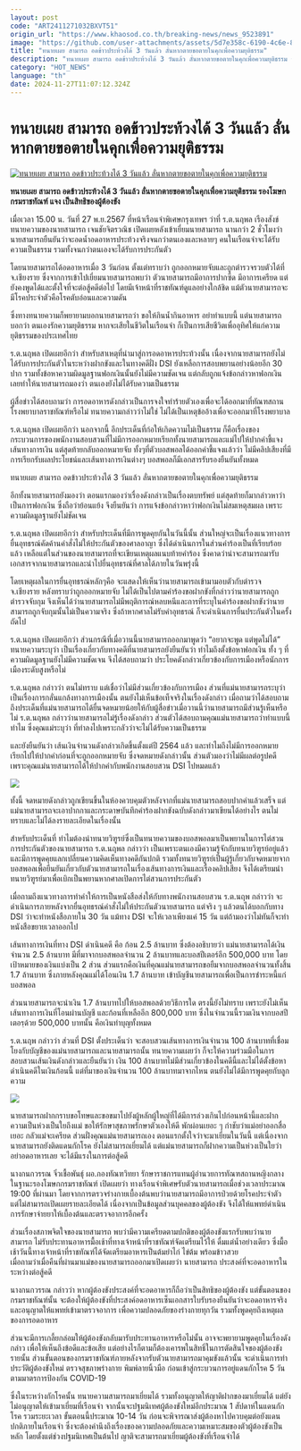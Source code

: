 ```yaml
---
layout: post
code: "ART2411271032BXVT51"
origin_url: "https://www.khaosod.co.th/breaking-news/news_9523891"
image: "https://github.com/user-attachments/assets/5d7e358c-6190-4c6e-8b3a-07b6a2e20fb2"
title: "ทนายเผย สามารถ อดข้าวประท้วงได้ 3 วันแล้ว ลั่นหากตายขอตายในคุกเพื่อความยุติธรรม"
description: "ทนายเผย สามารถ อดข้าวประท้วงได้ 3 วันแล้ว ลั่นหากตายขอตายในคุกเพื่อความยุติธรรม รองโฆษกกรมราชทัณฑ์ แจง เป็นสิทธิของผู้ต้องขัง"
category: "HOT_NEWS"
language: "th"
date: 2024-11-27T11:07:12.324Z
---
```


# ทนายเผย สามารถ อดข้าวประท้วงได้ 3 วันแล้ว ลั่นหากตายขอตายในคุกเพื่อความยุติธรรม

[![ทนายเผย สามารถ อดข้าวประท้วงได้ 3 วันแล้ว ลั่นหากตายขอตายในคุกเพื่อความยุติธรรม](https://www.khaosod.co.th/wpapp/uploads/2024/11/samart3-1.jpg "ทนายเผย สามารถ อดข้าวประท้วงได้ 3 วันแล้ว ลั่นหากตายขอตายในคุกเพื่อความยุติธรรม")](https://www.khaosod.co.th/wpapp/uploads/2024/11/samart3-1.jpg)

**ทนายเผย สามารถ อดข้าวประท้วงได้ 3 วันแล้ว ลั่นหากตายขอตายในคุกเพื่อความยุติธรรม รองโฆษกกรมราชทัณฑ์ แจง เป็นสิทธิของผู้ต้องขัง**

เมื่อเวลา 15.00 น. วันที่ 27 พ.ย.2567 ที่หน้าเรือนจำพิเศษกรุงเทพฯ ว่าที่ ร.ต.นฤพล เรืองสังข์ ทนายความของนายสามารถ เจนชัยจิตรวณิช เปิดเผยหลังเข้าเยี่ยมนายสามารถ นานกว่า 2 ชั่วโมงว่า นายสามารถยืนยันว่าจะอดน้ำอดอาหารประท้วงจริงจนกว่าตนเองและหลายๆ คนในเรือนจำจะได้รับความเป็นธรรม รวมทั้งจนกว่าตนเองจะได้รับการประกันตัว



โดยนายสามารถได้อดอาหารเมื่อ 3 วันก่อน ตั้งแต่ทราบว่า ถูกออกหมายจับและถูกตำรวจรวบตัวได้ที่ จ.เชียงราย ซึ่งจากการเข้าไปเยี่ยมนายสามารถพบว่า ตัวนายสามารถมีอาการปากซีด มีอาการเครียด แต่ยังคงพูดได้และตั้งใจที่จะต่อสู้คดีต่อไป โดยมีเจ้าหน้าที่ราชทัณฑ์ดูแลอย่างใกล้ชิด แม้ตัวนายสามารถจะมีโรคประจำตัวคือโรคตับอ่อนและความดัน

ซึ่งทางทนายความก็พยายามบอกนายสามารถว่า ขอให้กินน้ำกินอาหาร อย่าทำแบบนี้ แต่นายสามารถบอกว่า ตนเองรักความยุติธรรม หากจะเสียในชีวิตในเรือนจำ ก็เป็นการเสียชีวิตเพื่ออุทิศให้แก่ความยุติธรรมของประเทศไทย

ร.ต.นฤพล เปิดเผยอีกว่า สำหรับสาเหตุที่นำมาสู่การอดอาหารประท้วงนั้น เนื่องจากนายสามารถยังไม่ได้รับการประกันตัวในระหว่างฝากขังและในทางคดีฝั่ง DSI ยังเหลือการสอบพยานอย่างน้อยอีก 30 ปาก รวมทั้งข้อหาความผิดมูลฐานฟอกเงินนั้นยังไม่มีความชัดเจน แต่กลับถูกแจ้งข้อกล่าวหาฟอกเงิน เลยทำให้นายสามารถมองว่า ตนเองยังไม่ได้รับความเป็นธรรม

ผู้สื่อข่าวได้สอบถามว่า การอดอาหารดังกล่าวเป็นการจงใจทำร้ายตัวเองเพื่อจะได้ออกมาที่ทัณฑสถานโรงพยาบาลราชทัณฑ์หรือไม่ ทนายความกล่าวว่าไม่ใช่ ไม่ได้เป็นเหตุข้ออ้างเพื่อจะออกมาที่โรงพยาบาล

ร.ต.นฤพล เปิดเผยอีกว่า นอกจากนี้ อีกประเด็นที่ก่อให้เกิดความไม่เป็นธรรม ก็คือเรื่องของกระบวนการของพนักงานสอบสวนที่ไม่มีการออกหมายเรียกทั้งนายสามารถและแม่ไปให้ปากคำชี้แจงเส้นทางการเงิน แต่สุดท้ายกลับออกหมายจับ ทั้งๆที่ตัวบอสพอลได้ออกคำชี้แจงแล้วว่า ไม่มีคลิปเสียงที่มีการเรียกรับผลประโยชน์และเส้นทางการเงินต่างๆ บอสพอลก็มีเอกสารรับรองยืนยันทั้งหมด

ทนายเผย สามารถ อดข้าวประท้วงได้ 3 วันแล้ว ลั่นหากตายขอตายในคุกเพื่อความยุติธรรม

อีกทั้งนายสามารถยังมองว่า ตอนแรกมองว่าเรื่องดังกล่าวเป็นเรื่องตบทรัพย์ แต่สุดท้ายก็มากล่าวหาว่าเป็นการฟอกเงิน ซึ่งถือว่าย้อนแย้ง จึงยืนยันว่า การแจ้งข้อกล่าวหาว่าฟอกเงินไม่สมเหตุสมผล เพราะความผิดมูลฐานยังไม่ชัดเจน

ร.ต.นฤพล เปิดเผยอีกว่า สำหรับประเด็นที่มีการพูดคุยกันในวันนี้นั้น ส่วนใหญ่จะเป็นเรื่องแนวทางการยื่นอุทธรณ์คัดค้านคำสั่งไม่ให้ประกันตัวของศาลอาญา ซึ่งได้ดำเนินการในส่วนคำร้องเป็นที่เรียบร้อยแล้ว เหลือแต่ในส่วนของนายสามารถที่จะเขียนเหตุผลแนบท้ายคำร้อง ซึ่งคาดว่าน่าจะสามารถมารับเอกสารจากนายสามารถและนำไปยื่นอุทธรณ์ที่ศาลได้ภายในวันพรุ่งนี้

โดยเหตุผลในการยื่นอุทธรณ์หลักๆคือ จะแสดงให้เห็นว่านายสามารถเข้ามามอบตัวกับตำรวจ จ.เชียงราย หลังทราบว่าถูกออกหมายจับ ไม่ได้เป็นไปตามคำร้องขอฝากขังที่กล่าวว่านายสามารถถูกตำรวจจับกุม จึงเห็นได้ว่านายสามารถไม่มีพฤติการณ์หลบหนีและการที่ระบุในคำร้องขอฝากขังว่านายสามารถถูกจับกุมนั้นไม่เป็นความจริง ซึ่งถ้าหากศาลไม่รับคำอุทธรณ์ ก็จะดำเนินการยื่นประกันตัวในครั้งถัดไป

ร.ต.นฤพล เปิดเผยอีกว่า ส่วนกรณีที่เมื่อวานนี้นายสามารถออกมาพูดว่า “อยากจะพูด แต่พูดไม่ได้” ทนายความระบุว่า เป็นเรื่องเกี่ยวกับทางคดีที่นายสามารถยังยืนยันว่า ทำไมถึงตั้งข้อหาฟอกเงิน ทั้ง ๆ ที่ความผิดมูลฐานยังไม่มีความชัดเจน จึงได้สอบถามว่า ประโยคดังกล่าวเกี่ยวข้องกับการเมืองหรือนักการเมืองระดับสูงหรือไม่

ร.ต.นฤพล กล่าวว่า ตนไม่ทราบ แต่เชื่อว่าไม่มีส่วนเกี่ยวข้องกับการเมือง ส่วนที่แม่นายสามารถระบุว่าเป็นเรื่องการกลั่นแกล้งทางการเมืองนั้น ตนยังไม่เห็นข้อเท็จจริงในเรื่องดังกล่าว เมื่อถามว่าได้สอบถามถึงประเด็นที่แม่นายสามารถได้ยื่นจดหมายน้อยให้กับผู้สื่อข่าวเมื่อวานนี้ว่านายสามารถมีส่วนรู้เห็นหรือไม่ ร.ต.นฤพล กล่าวว่านายสามารถไม่รู้เรื่องดังกล่าว ส่วนตัวได้สอบถามคุณแม่นายสามารถว่าทำแบบนี้ทำไม ซึ่งคุณแม่ระบุว่า ที่ทำลงไปเพราะกลัวว่าจะไม่ได้รับความเป็นธรรม

และยังยืนยันว่า เส้นเงินจำนวนดังกล่าวเกิดขึ้นตั้งแต่ปี 2564 แล้ว และทำไมถึงไม่มีการออกหมายเรียกไปให้ปากคำก่อนที่จะถูกออกหมายจับ ซึ่งจดหมายดังกล่าวนั้น ส่วนตัวมองว่าไม่มีผลต่อรูปคดี เพราะคุณแม่นายสามารถได้ให้ปากคำกับพนักงานสอบสวน DSI ไปหมดแล้ว

[![](https://www.khaosod.co.th/wpapp/uploads/2024/11/samart5.jpg)](https://www.khaosod.co.th/wpapp/uploads/2024/11/samart5.jpg)

ทั้งนี้ จดหมายดังกล่าวถูกเขียนขึ้นในห้องควบคุมตัวหลังจากที่แม่นายสามารถสอบปากคำแล้วเสร็จ แต่แม่นายสามารถจะเอาปากกาและกระดาษบันทึกคำร้องฝากขังฉบับดังกล่าวมาเขียนได้อย่างไร ตนไม่ทราบและไม่ได้ลงรายละเอียดในเรื่องนั้น

สำหรับประเด็นที่ ทำไมต้องนำทนายวิฑูรย์ซึ่งเป็นทนายความของบอสพอลมาเป็นพยานในการไต่สวนการประกันตัวของนายสามารถ ร.ต.นฤพล กล่าวว่า เป็นเพราะตนเองมีความรู้จักกับทนายวิฑูรย์อยู่แล้วและมีการพูดคุยแลกเปลี่ยนความคิดเห็นทางคดีกันปกติ รวมทั้งทนายวิฑูรย์เป็นผู้รู้เกี่ยวกับจดหมายจากบอสพอลเพื่อยืนยันเกี่ยวกับตัวนายสามารถในเรื่องเส้นทางการเงินและเรื่องคลิปเสียง จึงได้เตรียมนำทนายวิฑูรย์มาเพื่อเบิกเป็นพยานหากศาลเปิดการไต่สวนการประกันตัว

เมื่อถามถึงแนวทางการทำคำให้การเป็นหนังสือส่งให้กับทางพนักงานสอบสวน ร.ต.นฤพ กล่าวว่า จะดำเนินการภายหลังจากยื่นอุทธรณ์คำสั่งไม่ให้ประกันตัวนายสามารถ แต่จริง ๆ แล้วตนได้บอกกับทาง DSI ว่าจะทำหนังสือภายใน 30 วัน แม้ทาง DSI จะให้เวลาเพียงแค่ 15 วัน แต่ถ้ามองว่าไม่ทันก็จะทำหนังสือขยายเวลาออกไป

เส้นทางการเงินที่ทาง DSI ดำเนินคดี คือ ก้อน 2.5 ล้านบาท ซึ่งต้องอธิบายว่า แม่นายสามารถได้เงินจำนวน 2.5 ล้านบาท มีที่มาจากบอสพอลจำนวน 2 ล้านบาทและบอสปีเตอร์อีก 500,000 บาท โดยเป้าหมายของเงินแบ่งเป็น 2 ส่วน ส่วนแรกคือเงินที่คุณแม่นายสามารถขอยืมจากบอสพอลจำนวนทั้งสิ้น 1.7 ล้านบาท ซึ่งภายหลังคุณแม่ได้โอนเงิน 1.7 ล้านบาท เข้าบัญชีนายสามารถเพื่อเป็นการชำระหนี้แก่บอสพอล

ส่วนนายสามารถจะนำเงิน 1.7 ล้านบาทไปให้บอสพอลด้วยวิธีการใด ตรงนี้ยังไม่ทราบ เพราะยังไม่เห็นเส้นทางการเงินที่โอนผ่านบัญชี และก้อนที่เหลืออีก 800,000 บาท ซึ่งในจำนวนนี้รวมเงินจากบอสปีเตอรฺด้วย 500,000 บาทนั้น คือเงินทำบุญทั้งหมด

ร.ต.นฤพ กล่าวว่า ส่วนที่ DSI ตั้งประเด็นว่า จะสอบสวนเส้นทางการเงินจำนวน 100 ล้านบาทที่เชื่อมโยงกับบัญชีของแม่นายสามารถและนายสามารถนั้น ทนายความเผยว่า ก็จะให้ความร่วมมือในการสอบสวนเส้นเงินดังกล่าวและยืนยันว่า เงิน 100 ล้านบาทไม่มีส่วนเกี่ยวข้องในคดีนี้และไม่ได้ตั้งข้อหาดำเนินคดีในเงินก้อนนี้ แต่ที่มาของเงินจำนวน 100 ล้านบาทมาจากไหน ตนยังไม่ได้มีการพูดคุยกับลูกความ

[![](https://www.khaosod.co.th/wpapp/uploads/2024/11/samart4-1.jpg)](https://www.khaosod.co.th/wpapp/uploads/2024/11/samart4-1.jpg)

นายสามารถฝากกราบขอโทษและขอขมาไปยังผู้หลักผู้ใหญ่ที่ได้มีการล่วงเกินไปก่อนหน้านี้และฝากความเป็นห่วงเป็นใยถึงแม่ ขอให้รักษาสุขภาพรักษาตัวเองให้ดี พักผ่อนเยอะ ๆ กำชับว่าแม่อย่าออกสื่อเยอะ กลัวแม่จะเครียด ส่วนฝั่งคุณแม่นายสามารถเอง ตอนแรกตั้งใจว่าจะมาเยี่ยมในวันนี้ แต่เนื่องจากนายสามารถยังติดแดนกักโรค ยังไม่สามารถเยี่ยมได้ แต่แม่นายสามารถก็ฝากความเป็นห่วงเป็นใยว่า อย่าอดอาหารเลย จะได้มีแรงในการต่อสู้คดี

นางกนกวรรณ จิ๋วเชื้อพันธุ์ ผอ.กองทัณฑวิทยา รักษาราชการแทนผู้อำนวยการทัณฑสถานหญิงกลาง ในฐานะรองโฆษกกรมราชทัณฑ์ เปิดเผยว่า ทางเรือนจำพิเศษรับตัวนายสามารถเมื่อช่วงเวลาประมาณ 19:00 ที่ผ่านมา โดยจากการตรวจร่างกายเบื้องต้นพบว่านายสามารถมีอาการป่วยด้วยโรคประจำตัว แต่ไม่สามารถเปิดเผยรายละเอียดได้ เนื่องจากเป็นข้อมูลส่วนบุคคลของผู้ต้องขัง จึงได้ให้แพทย์ดำเนินการรักษาจ่ายยาให้เบื้องต้นและตรวจอาการอีกครั้ง

ส่วนเรื่องสภาพจิตใจของนายสามารถ พบว่ามีความเครียดตามปกติของผู้ต้องขังแรกรับพบว่านายสามารถ ไม่รับประทานอาหารมื้อเช้าที่ทางเจ้าหน้าที่ราชทัณฑ์จัดเตรียมไว้ให้ ดื่มแต่น้ำอย่างเดียว ซึ่งมื้อเช้าวันนี้ทางเจ้าหน้าที่ราชทัณฑ์ได้จัดเตรียมอาหารเป็นต้มยำไก่ ไข่ต้ม พร้อมข้าวสวย  
เมื่อถามว่าเมื่อคืนที่ผ่านมาแม่ของนายสามารถออกมาเปิดเผยว่า นายสามารถ ประสงค์ที่จะอดอาหารในระหว่างต่อสู้คดี

นางกนกวรรณ กล่าวว่า หากผู้ต้องขังประสงค์ที่จะอดอาหารก็ถือว่าเป็นสิทธิของผู้ต้องขัง แต่ขั้นตอนของกรมราชทัณฑ์นั้น จะต้องให้ผู้ต้องขังที่ประสงค์อดอาหารเซ็นเอกสารใบรับรองยืนยันว่าจะอดอาหารจริงและอนุญาตให้แพทย์เข้ามาตรวจอาการ เพื่อความปลอดภัยของร่างกายทุกวัน รวมทั้งพูดคุยถึงเหตุผลของการอดอาหาร

ส่วนจะมีการเกลี้ยกล่อมให้ผู้ต้องขังกลับมารับประทานอาหารหรือไม่นั้น อาจจะพยายามพูดคุยในเรื่องดังกล่าว เพื่อให้เห็นถึงข้อดีและข้อเสีย แต่อย่างไรก็ตามก็ต้องเคารพในสิทธิ์ในการตัดสินใจของผู้ต้องขังรายนั้น ส่วนขั้นตอนของกรมราชทัณฑ์ภายหลังจากรับตัวนายสามารถมาคุมขังแล้วนั้น จะดำเนินการทำประวัติผู้ต้องขังใหม่ ตรวจสุขภาพร่างกาย พิมพ์ลายนิ้วมือ ก่อนเข้าสู่กระบวนการอยู่แดนกักโรค 5 วันตามมาตรการป้องกัน COVID-19

ซึ่งในระหว่างกักโรคนั้น ทนายความสามารถมาเยี่ยมได้ รวมทั้งอนุญาตให้ญาติฝากของมาเยี่ยมได้ แต่ยังไม่อนุญาตให้เข้ามาเยี่ยมที่เรือนจำ จากนั้นจะปฐมนิเทศผู้ต้องขังใหม่อีกประมาณ 1 สัปดาห์ในแดนกักโรค รวมระยะเวลา ขั้นตอนนี้ประมาณ 10-14 วัน ก่อนจะพิจารณาส่งผู้ต้องหาไปควบคุมต่อยังแดนปกติภายในเรือนจำ ซึ่งจะต้องคำนึงถึงเรื่องของความปลอดภัยและความเหมาะสมของตัวผู้ต้องขังเป็นหลัก โดยตั้งแต่ช่วงปฐมนิเทศเป็นต้นไป ญาติจะสามารถมาเยี่ยมผู้ต้องขังที่เรือนจำได้